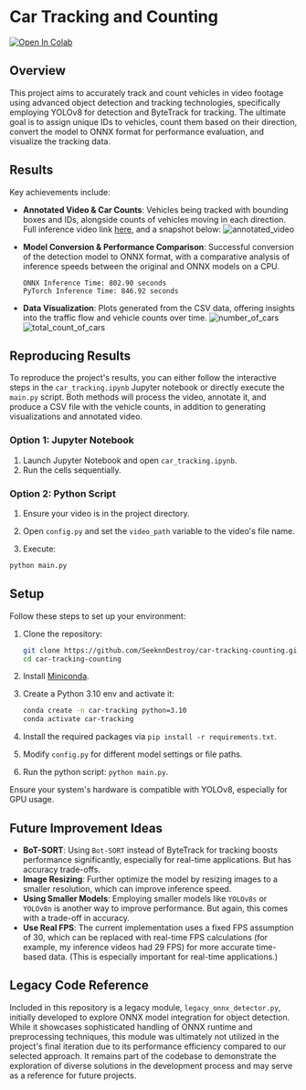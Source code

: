 # Car Tracking and Counting

[![Open In Colab](https://colab.research.google.com/assets/colab-badge.svg)](https://colab.research.google.com/github/SeeknnDestroy/car-tracking-counting/blob/main/car_tracking.ipynb)

## Overview
This project aims to accurately track and count vehicles in video footage using advanced object detection and tracking technologies, specifically employing YOLOv8 for detection and ByteTrack for tracking. The ultimate goal is to assign unique IDs to vehicles, count them based on their direction, convert the model to ONNX format for performance evaluation, and visualize the tracking data.

## Results
Key achievements include:
- **Annotated Video & Car Counts**: Vehicles being tracked with bounding boxes and IDs, alongside counts of vehicles moving in each direction. Full inference video link [here](https://drive.google.com/drive/folders/1XqBpGF5KUr1G5-v0Ag5c2VG8S5FyNBQu?usp=sharing), and a snapshot below:
![annotated_video](https://github.com/SeeknnDestroy/car-tracking-counting/assets/44926076/71c9dcb0-60ad-4cb7-99fe-509322bc2dde)

- **Model Conversion & Performance Comparison**: Successful conversion of the detection model to ONNX format, with a comparative analysis of inference speeds between the original and ONNX models on a CPU.
    ```
    ONNX Inference Time: 802.90 seconds
    PyTorch Inference Time: 846.92 seconds
    ```

- **Data Visualization**: Plots generated from the CSV data, offering insights into the traffic flow and vehicle counts over time.
![number_of_cars](https://github.com/SeeknnDestroy/car-tracking-counting/assets/44926076/a47785ab-36fe-4a33-836d-c0c8033d987b)
![total_count_of_cars](https://github.com/SeeknnDestroy/car-tracking-counting/assets/44926076/b55951c3-aa57-41a0-ba68-0ef4f0094d31)


## Reproducing Results
To reproduce the project's results, you can either follow the interactive steps in the `car_tracking.ipynb` Jupyter notebook or directly execute the `main.py` script. Both methods will process the video, annotate it, and produce a CSV file with the vehicle counts, in addition to generating visualizations and annotated video.

### Option 1: Jupyter Notebook
1. Launch Jupyter Notebook and open `car_tracking.ipynb`.
2. Run the cells sequentially.

### Option 2: Python Script
1. Ensure your video is in the project directory.

2. Open `config.py` and set the `video_path` variable to the video's file name.

3. Execute:

```bash
python main.py
```

## Setup
Follow these steps to set up your environment:
1. Clone the repository:

    ```bash
    git clone https://github.com/SeeknnDestroy/car-tracking-counting.git
    cd car-tracking-counting
    ```

2. Install [Miniconda](https://docs.conda.io/en/latest/miniconda.html).

3. Create a Python 3.10 env and activate it:

    ```bash
    conda create -n car-tracking python=3.10
    conda activate car-tracking
    ```

4. Install the required packages via `pip install -r requirements.txt`.

5. Modify `config.py` for different model settings or file paths.

6. Run the python script: `python main.py`.

Ensure your system's hardware is compatible with YOLOv8, especially for GPU usage.

## Future Improvement Ideas
- **BoT-SORT**: Using `Bot-SORT` instead of ByteTrack for tracking boosts performance significantly, especially for real-time applications. But has accuracy trade-offs.
- **Image Resizing**: Further optimize the model by resizing images to a smaller resolution, which can improve inference speed.
- **Using Smaller Models**: Employing smaller models like `YOLOv8s` or `YOLOv8n` is another way to improve performance. But again, this comes with a trade-off in accuracy.
- **Use Real FPS**: The current implementation uses a fixed FPS assumption of 30, which can be replaced with real-time FPS calculations (for example, my inference videos had 29 FPS) for more accurate time-based data. (This is especially important for real-time applications.)

## Legacy Code Reference

Included in this repository is a legacy module, `legacy_onnx_detector.py`, initially developed to explore ONNX model integration for object detection. While it showcases sophisticated handling of ONNX runtime and preprocessing techniques, this module was ultimately not utilized in the project's final iteration due to its performance efficiency compared to our selected approach. It remains part of the codebase to demonstrate the exploration of diverse solutions in the development process and may serve as a reference for future projects.
